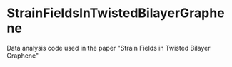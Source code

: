 # StrainFieldsInTwistedBilayerGraphene
Data analysis code used in the paper "Strain Fields in Twisted Bilayer Graphene"
